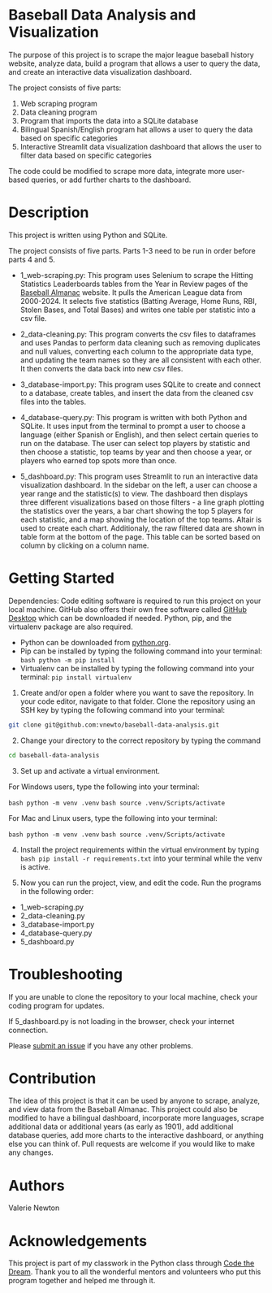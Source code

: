 # Baseball Data Analysis and Visualization
The purpose of this project is to scrape the major league baseball history website, analyze data, build a program that allows a user to query the data, and create an interactive data visualization dashboard.

The project consists of five parts:
1. Web scraping program
2. Data cleaning program
3. Program that imports the data into a SQLite database
4. Bilingual Spanish/English program hat allows a user to query the data based on specific categories
5. Interactive Streamlit data visualization dashboard that allows the user to filter data based on specific categories

The code could be modified to scrape more data, integrate more user-based queries, or add further charts to the dashboard.


# Description
This project is written using Python and SQLite.

The project consists of five parts. Parts 1-3 need to be run in order before parts 4 and 5.

- 1_web-scraping.py: This program uses Selenium to scrape the Hitting Statistics Leaderboards tables from the Year in Review pages of the [Baseball Almanac](https://www.baseball-almanac.com/yearmenu.shtml) website. It pulls the American League data from 2000-2024. It selects five statistics (Batting Average, Home Runs, RBI, Stolen Bases, and Total Bases) and writes one table per statistic into a csv file.

- 2_data-cleaning.py: This program converts the csv files to dataframes and uses Pandas to perform data cleaning such as removing duplicates and null values, converting each column to the appropriate data type, and updating the team names so they are all consistent with each other. It then converts the data back into new csv files.

- 3_database-import.py: This program uses SQLite to create and connect to a database, create tables, and insert the data from the cleaned csv files into the tables.

- 4_database-query.py: This program is written with both Python and SQLite. It uses input from the terminal to prompt a user to choose a language (either Spanish or English), and then select certain queries to run on the database. The user can select top players by statistic and then choose a statistic, top teams by year and then choose a year, or players who earned top spots more than once.

- 5_dashboard.py: This program uses Streamlit to run an interactive data visualization dashboard. In the sidebar on the left, a user can choose a year range and the statistic(s) to view. The dashboard then displays three different visualizations based on those filters - a line graph plotting the statistics over the years, a bar chart showing the top 5 players for each statistic, and a map showing the location of the top teams. Altair is used to create each chart. Additionaly, the raw filtered data are shown in table form at the bottom of the page. This table can be sorted based on column by clicking on a column name.


# Getting Started
Dependencies: Code editing software is required to run this project on your local machine. GitHub also offers their own free software called [GitHub Desktop](https://github.com/apps/desktop) which can be downloaded if needed. Python, pip, and the virtualenv package are also required. 
- Python can be downloaded from [python.org](https://www.python.org/downloads/). 
- Pip can be installed by typing the following command into your terminal: ```bash python -m pip install```
- Virtualenv can be installed by typing the following command into your terminal: ```pip install virtualenv```

1. Create and/or open a folder where you want to save the repository. In your code editor, navigate to that folder. Clone the repository using an SSH key by typing the following command into your terminal: 
```bash
git clone git@github.com:vnewto/baseball-data-analysis.git
```
2. Change your directory to the correct repository by typing the command 

```bash
cd baseball-data-analysis 
```
3. Set up and activate a virtual environment.

For Windows users, type the following into your terminal:

```bash python -m venv .venv```
```bash source .venv/Scripts/activate```

For Mac and Linux users, type the following into your terminal:

```bash python -m venv .venv```
```bash source .venv/Scripts/activate```

4. Install the project requirements within the virtual environment by typing ```bash pip install -r requirements.txt``` into your terminal while the venv is active.

5. Now you can run the project, view, and edit the code. Run the programs in the following order:
- 1_web-scraping.py
- 2_data-cleaning.py
- 3_database-import.py
- 4_database-query.py
- 5_dashboard.py


# Troubleshooting
If you are unable to clone the repository to your local machine, check your coding program for updates.

If 5_dashboard.py is not loading in the browser, check your internet connection. 

Please [submit an issue](https://github.com/vnewto/baseball-data-analysis/issues) if you have any other problems.


# Contribution
The idea of this project is that it can be used by anyone to scrape, analyze, and view data from the Baseball Almanac. This project could also be modified to have a bilingual dashboard, incorporate more languages, scrape additional data or additional years (as early as 1901), add additional database queries, add more charts to the interactive dashboard, or anything else you can think of. Pull requests are welcome if you would like to make any changes.


# Authors
Valerie Newton


# Acknowledgements
This project is part of my classwork in the Python class through [Code the Dream](https://codethedream.org/). Thank you to all the wonderful mentors and volunteers who put this program together and helped me through it. 
